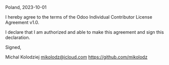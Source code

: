 Poland, 2023-10-01

I hereby agree to the terms of the Odoo Individual Contributor License Agreement v1.0.

I declare that I am authorized and able to make this agreement and sign this declaration.

Signed,

Michal Kolodziej mikolodz@icloud.com https://github.com/mikolodz
